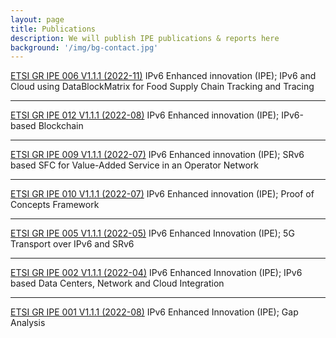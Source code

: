 ```yaml
---
layout: page
title: Publications
description: We will publish IPE publications & reports here
background: '/img/bg-contact.jpg'
---
```


[ETSI GR IPE 006 V1.1.1 (2022-11)](https://www.etsi.org/deliver/etsi_gr/IPE/001_099/006/01.01.01_60/gr_IPE006v010101p.pdf)
IPv6 Enhanced innovation (IPE); IPv6 and Cloud using DataBlockMatrix for Food Supply Chain Tracking and Tracing

---

[ETSI GR IPE 012 V1.1.1 (2022-08)](https://www.etsi.org/deliver/etsi_gr/IPE/001_099/012/01.01.01_60/gr_IPE012v010101p.pdf)
IPv6 Enhanced innovation (IPE); IPv6-based Blockchain

---

[ETSI GR IPE 009 V1.1.1 (2022-07)](https://www.etsi.org/deliver/etsi_gr/IPE/001_099/009/01.01.01_60/gr_IPE009v010101p.pdf)
IPv6 Enhanced innovation (IPE); SRv6 based SFC for Value-Added Service in an Operator Network

---

[ETSI GR IPE 010 V1.1.1 (2022-07)](https://www.etsi.org/deliver/etsi_gr/IPE/001_099/010/01.01.01_60/gr_IPE010v010101p.pdf)
IPv6 Enhanced innovation (IPE); Proof of Concepts Framework

---

[ETSI GR IPE 005 V1.1.1 (2022-05)](https://www.etsi.org/deliver/etsi_gr/IPE/001_099/005/01.01.01_60/gr_IPE005v010101p.pdf)
IPv6 Enhanced Innovation (IPE); 5G Transport over IPv6 and SRv6

---

[ETSI GR IPE 002 V1.1.1 (2022-04)](https://www.etsi.org/deliver/etsi_gr/IPE/001_099/002/01.01.01_60/gr_IPE002v010101p.pdf)
IPv6 Enhanced Innovation (IPE); IPv6 based Data Centers, Network and Cloud Integration


---

[ETSI GR IPE 001 V1.1.1 (2022-08)](https://www.etsi.org/deliver/etsi_gr/IPE/001_099/001/01.01.01_60/gr_IPE001v010101p.pdf)
IPv6 Enhanced Innovation (IPE); Gap Analysis